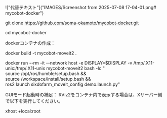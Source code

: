 !["代替テキスト"]("IMAGES/Screenshot from 2025-07-08 17-04-01.png# mycobot-docker")

git clone https://github.com/soma-okamoto/mycobot-docker.git


cd mycobot-docker




dockerコンテナの作成：

docker build -t mycobot-moveit2 .

docker run --rm -it --network host -e DISPLAY=$DISPLAY   -v /tmp/.X11-unix:/tmp/.X11-unix   mycobot-moveit2   bash -lc "\
    source /opt/ros/humble/setup.bash && \
    source /workspace/install/setup.bash && \
    ros2 launch sixdofarm_moveit_config demo.launch.py"
    
GUIモード起動時の補足：
RViz2をコンテナ内で表示する場合は、Xサーバー側で以下を実行してください。

xhost +local:root
